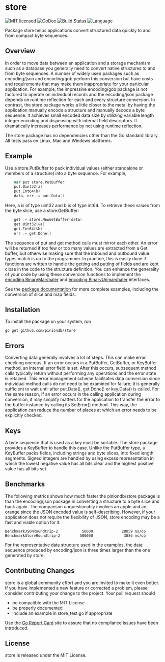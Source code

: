 # store

[![MIT licensed](https://img.shields.io/badge/license-MIT-blue.svg)](https://raw.githubusercontent.com/piniondb/store/master/LICENSE)
[![GoDoc](https://pkg.go.dev/github.com/piniondb/store)](https://pkg.go.dev/github.com/piniondb/store)
[![Build Status](https://travis-ci.org/piniondb/store.svg?branch=master)](https://travis-ci.org/piniondb/store)
[![Language](https://img.shields.io/badge/language-go-blue.svg)](https://golang.org/)

Package store helps applications convert structured data quickly to and from
compact byte sequences.

## Overview
In order to move data between an application and a storage mechanism such as a
database you generally need to convert native structures to and from byte
sequences. A number of widely used packages such as encoding/json and
encoding/gob perform this conversion but have costs and requirements that may
make them inappropriate for your particular application. For example, the
impressive encoding/gob package is not factored to operate on individual
records and the encoding/json package depends on runtime reflection for each
and every structure conversion. In contrast, the store package works a little
closer to the metal by having the application manually encode a structure and
manually decode a byte sequence. It achieves small encoded data size by
utilizing variable length integer encoding and dispensing with internal field
descriptors. It dramatically increases performance by not using runtime
reflection.

The store package has no dependencies other than the Go standard library. All
tests pass on Linux, Mac and Windows platforms.

## Example
Use a store.PutBuffer to pack individual values (either standalone or members
of a structure) into a byte sequence. For example,

```go
	var put store.PutBuffer
	put.Uint32(a)
	put.Int64(b)
	data, err := put.Data()
```

Here, a is of type uint32 and b is of type int64. To retrieve these values from
the byte slice, use a store.GetBuffer:

```go
	get := store.NewGetBuffer(data)
	get.Uint32(&a)
	get.Int64(&b)
	err := get.Done()
```

The sequence of put and get method calls must mirror each other. An error will
be returned if too few or too many values are extracted from a Get buffer, but
otherwise making sure that the inbound and outbound value types match is up to
the programmer. In practice, this is easily done if functions are written to
handle the getting and putting of fields and are kept close in the code to the
structure definition. You can enhance the generality of your code by using
these conversion functions to implement the 
[encoding.BinaryMarshaler](https://golang.org/pkg/encoding/#BinaryMarshaler) and
[encoding.BinaryUnmarshaler](https://golang.org/pkg/encoding/#BinaryUnmarshaler) interfaces.

See the [package documentation](https://godoc.org/github.com/piniondb/store)
for more complete examples, including the conversion of slice and map fields.

## Installation
To install the package on your system, run

```
go get github.com/piniondb/store
```

## Errors
Converting data generally involves a lot of steps. This can make error checking
onerous. If an error occurs in a PutBuffer, GetBuffer, or KeyBuffer method, an
internal error field is set. After this occurs, subsequent method calls
typically return without performing any operations and the error state is
retained. This error management scheme facilitates data conversion since
individual method calls do not need to be examined for failure; it is generally
sufficient to wait until after put.Data(), get.Done() or key.Data() is called.
For the same reason, if an error occurs in the calling application during
conversion, it may simplify matters for the application to transfer the error
to the buffer instance by calling its SetError() method. This way, the
application can reduce the number of places at which an error needs to be
explicitly checked.

## Keys

A byte sequence that is used as a key must be sortable. The store package
provides a KeyBuffer to handle this case. Unlike the PutBuffer type, a
KeyBuffer packs fields, including strings and byte slices, into fixed length
segments. Signed integers are handled by using excess representation in which
the lowest negative value has all bits clear and the highest positive value has
all bits set.

## Benchmarks

The following metrics shows how much faster the piniondb/store package is than
the encoding/json package in converting a structure to a byte slice and back
again. The comparison unquestionably involves an apple and an orange since the
JSON encoded value is self-describing. However, if your application does not
require the flexibility of JSON, store encoding may be a fast and viable option
for it.

    BenchmarkJSONRoundtrip-2           50000             28859 ns/op
    BenchmarkStoreRoundtrip-2         500000              3886 ns/op

For the representative data structure used in the examples, the data sequence
produced by encoding/json is three times larger than the one generated by
store.

## Contributing Changes
store is a global community effort and you are invited to make it even better.
If you have implemented a new feature or corrected a problem, please consider
contributing your change to the project. Your pull request should

* be compatible with the MIT License
* be properly documented
* include an example in store_test.go if appropriate

Use the 
[Go Report Card](https://goreportcard.com/report/github.com/piniondb/store)
site to assure that no compliance issues have been introduced.

## License
store is released under the MIT License.

